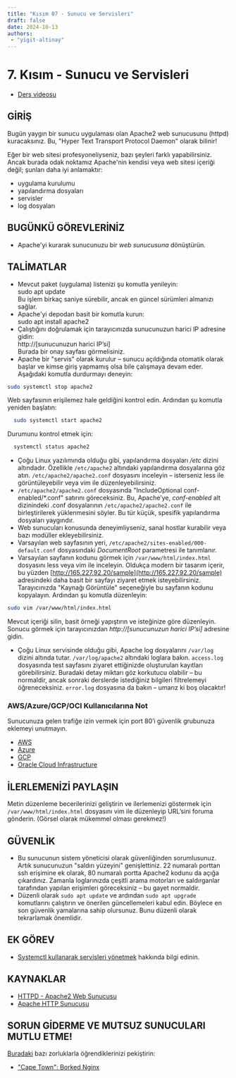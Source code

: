 ```yaml
---
title: "Kısım 07 - Sunucu ve Servisleri"
draft: false
date: 2024-10-13
authors:
 - "yigit-altinay"
---
```

# 7. Kısım - Sunucu ve Servisleri

* [Ders videosu](https://youtu.be/VzXwO0qq-bg)

## GİRİŞ

Bugün yaygın bir sunucu uygulaması olan Apache2 web sunucusunu (httpd) kuracaksınız. Bu, "Hyper Text Transport Protocol Daemon" olarak bilinir!

Eğer bir web sitesi profesyoneliyseniz, bazı şeyleri farklı yapabilirsiniz. Ancak burada odak noktamız Apache'nin kendisi veya web sitesi içeriği değil; şunları daha iyi anlamaktır:

* uygulama kurulumu  
* yapılandırma dosyaları  
* servisler  
* log dosyaları  

## BUGÜNKÜ GÖREVLERİNİZ

* Apache'yi kurarak sunucunuzu bir *web sunucusuna* dönüştürün.

## TALİMATLAR

* Mevcut paket (uygulama) listenizi şu komutla yenileyin:  
  sudo apt update  
  Bu işlem birkaç saniye sürebilir, ancak en güncel sürümleri almanızı sağlar.
* Apache'yi depodan basit bir komutla kurun:  
  sudo apt install apache2  
* Çalıştığını doğrulamak için tarayıcınızda sunucunuzun harici IP adresine gidin:  
  http://[sunucunuzun harici IP’si]  
  Burada bir onay sayfası görmelisiniz.
* Apache bir "servis" olarak kurulur – sunucu açıldığında otomatik olarak başlar ve kimse giriş yapmamış olsa bile çalışmaya devam eder. Aşağıdaki komutla durdurmayı deneyin:  
```bash
sudo systemctl stop apache2  
```
  Web sayfasının erişilemez hale geldiğini kontrol edin. Ardından şu komutla yeniden başlatın:  
```bash
  sudo systemctl start apache2  
```
  Durumunu kontrol etmek için:  
```bash
  systemctl status apache2
```
* Çoğu Linux yazılımında olduğu gibi, yapılandırma dosyaları _/etc_ dizini altındadır. Özellikle `/etc/apache2` altındaki yapılandırma dosyalarına göz atın. `/etc/apache2/apache2.conf` dosyasını inceleyin – isterseniz less ile görüntüleyebilir veya vim ile düzenleyebilirsiniz.
* `/etc/apache2/apache2.conf` dosyasında "IncludeOptional conf-enabled/*.conf" satırını göreceksiniz. Bu, Apache’ye, *conf-enabled* alt dizinindeki .conf dosyalarının `/etc/apache2/apache2.conf` ile birleştirilerek yüklenmesini söyler. Bu tür küçük, spesifik yapılandırma dosyaları yaygındır.
* Web sunucuları konusunda deneyimliyseniz, sanal hostlar kurabilir veya bazı modüller ekleyebilirsiniz.
* Varsayılan web sayfasının yeri, `/etc/apache2/sites-enabled/000-default.conf` dosyasındaki *DocumentRoot* parametresi ile tanımlanır.
* Varsayılan sayfanın kodunu görmek için `/var/www/html/index.html` dosyasını less veya vim ile inceleyin. Oldukça modern bir tasarım içerir, bu yüzden [http://165.227.92.20/sample](http://165.227.92.20/sample) adresindeki daha basit bir sayfayı ziyaret etmek isteyebilirsiniz. Tarayıcınızda "Kaynağı Görüntüle" seçeneğiyle bu sayfanın kodunu kopyalayın. Ardından şu komutla düzenleyin:  
```bash
sudo vim /var/www/html/index.html  
```
  Mevcut içeriği silin, basit örneği yapıştırın ve isteğinize göre düzenleyin. Sonucu görmek için tarayıcınızdan _http://[sunucunuzun harici IP’si]_ adresine gidin.
* Çoğu Linux servisinde olduğu gibi, Apache log dosyalarını `/var/log` dizini altında tutar. `/var/log/apache2` altındaki loglara bakın. `access.log` dosyasında test sayfasını ziyaret ettiğinizde oluşturulan kayıtları görebilirsiniz. Buradaki detay miktarı göz korkutucu olabilir – bu normaldir, ancak sonraki derslerde istediğiniz bilgileri filtrelemeyi öğreneceksiniz. `error.log` dosyasına da bakın – umarız ki boş olacaktır!

### AWS/Azure/GCP/OCI Kullanıcılarına Not

Sunucunuza gelen trafiğe izin vermek için port 80’i güvenlik grubunuza eklemeyi unutmayın.

* [AWS](https://docs.aws.amazon.com/AWSEC2/latest/UserGuide/working-with-security-groups.html#adding-security-group-rule)  
* [Azure](https://learn.microsoft.com/en-us/answers/questions/1190066/how-can-i-open-a-port-in-azure-so-that-a-constant)  
* [GCP](https://cloud.google.com/firewall/docs/using-firewalls#listing-rules-vm)  
* [Oracle Cloud Infrastructure](https://docs.oracle.com/en-us/iaas/developer-tutorials/tutorials/apache-on-oracle-linux/01-summary.htm#add-ingress-rules)

## İLERLEMENİZİ PAYLAŞIN

Metin düzenleme becerilerinizi geliştirin ve ilerlemenizi göstermek için `/var/www/html/index.html` dosyasını vim ile düzenleyip URL’sini foruma gönderin. (Görsel olarak mükemmel olması gerekmez!)

## GÜVENLİK

* Bu sunucunun sistem yöneticisi olarak güvenliğinden sorumlusunuz. Artık sunucunuzun "saldırı yüzeyini" genişlettiniz. 22 numaralı porttan ssh erişimine ek olarak, 80 numaralı portta Apache2 kodunu da açığa çıkardınız. Zamanla loglarınızda çeşitli arama motorları ve saldırganlar tarafından yapılan erişimleri göreceksiniz – bu gayet normaldir.
* Düzenli olarak `sudo apt update` ve ardından `sudo apt upgrade` komutlarını çalıştırın ve önerilen güncellemeleri kabul edin. Böylece en son güvenlik yamalarına sahip olursunuz. Bunu düzenli olarak tekrarlamak önemlidir.

## EK GÖREV

* [Systemctl kullanarak servisleri yönetmek](https://www.digitalocean.com/community/tutorials/how-to-use-systemctl-to-manage-systemd-services-and-units) hakkında bilgi edinin.

## KAYNAKLAR

* [HTTPD - Apache2 Web Sunucusu](https://ubuntu.com/server/docs/how-to-install-apache2)  
* [Apache HTTP Sunucusu](https://access.redhat.com/documentation/en-us/red_hat_enterprise_linux/9/html/deploying_web_servers_and_reverse_proxies/setting-apache-http-server_deploying-web-servers-and-reverse-proxies#doc-wrapper)  

## SORUN GİDERME VE MUTSUZ SUNUCULARI MUTLU ETME!

[Buradaki](https://sadservers.com/) bazı zorluklarla öğrendiklerinizi pekiştirin:

* ["Cape Town": Borked Nginx](https://sadservers.com/scenario/capetown)

